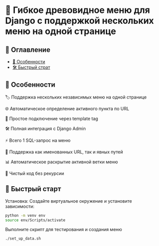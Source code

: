# 🚀 Гибкое древовидное меню для Django с поддержкой нескольких меню на одной странице


## 📌 Оглавление

- [🌟 Особенности](#-особенности)
- [🛠 Быстрый страт](#-быстрый-старт)

## 🌟 Особенности
🏷️ Поддержка нескольких независимых меню на одной странице

🌐 Автоматическое определение активного пункта по URL

🧩 Простое подключение через template tag

🛠️ Полная интеграция с Django Admin

⚡ Всего 1 SQL-запрос на меню

🔄 Поддержка как именованных URL, так и явных путей

📊 Автоматическое раскрытие активной ветки меню

🧊 Чистый код без рекурсии

## 🚀 Быстрый старт
Установка:
Создайте виртуальное окружение и установите зависимости:

```bash
python -m venv env
source env/Scripts/activate
```
Выполните скрипт для тестирования и создания меню

```bash
./set_up_data.sh
```